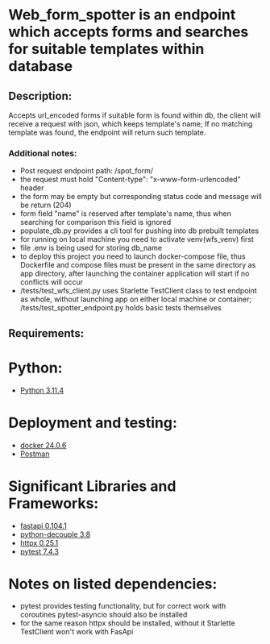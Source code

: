 # Web_form_spotter is an endpoint which accepts forms and searches for suitable templates within database

## Description:
Accepts url_encoded forms if suitable form is found within db, the client 
will receive a request with json, which keeps template's name;
If no matching template was found, the endpoint will return such template.

### Additional notes:
- Post request endpoint path: /spot_form/
- the request must hold "Content-type": "x-www-form-urlencoded" header
- the form may be empty but corresponding status code and message will be 
  return (204)
- form field "name" is reserved after template's name, thus when searching for comparison this field is ignored
- populate_db.py provides a cli tool for pushing into db prebuilt templates
- for running on local machine you need to activate venv(wfs_venv) first
- file .env is being used for storing db_name
- to deploy this project you need to launch docker-compose file, thus 
  Dockerfile and compose files must be present in the same directory as app 
  directory, after launching the container application will start if no 
  conflicts will occur 
- /tests/test_wfs_client.py uses Starlette TestClient class to test 
  endpoint as whole, without launching app on either local machine or 
  container; /tests/test_spotter_endpoint.py holds basic tests themselves

## Requirements:
# Python:
- [Python 3.11.4](https://www.python.org/downloads/)
# Deployment and testing: 
- [docker 24.0.6](https://docs.docker.com/get-docker/)
- [Postman](https://www.postman.com/downloads/)
# Significant Libraries and Frameworks:
- [fastapi 0.104.1](https://fastapi.tiangolo.com)
- [python-decouple 3.8](https://pypi.org/project/python-decouple/)
- [httpx 0.25.1](https://www.python-httpx.org)
- [pytest 7.4.3](https://docs.pytest.org/en/7.4.x/)

# Notes on listed dependencies:
- pytest provides testing functionality, but for correct work with 
  coroutines pytest-asyncio should also be installed
- for the same reason httpx should be installed, without it Starlette 
  TestClient won't work with FasApi 
